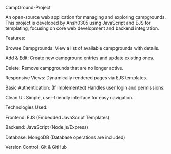 CampGround-Project

An open-source web application for managing and exploring campgrounds. This project is developed by Ansh0305 using JavaScript and EJS for templating, focusing on core web development and backend integration.

Features:

Browse Campgrounds: View a list of available campgrounds with details.

Add & Edit: Create new campground entries and update existing ones.

Delete: Remove campgrounds that are no longer active.

Responsive Views: Dynamically rendered pages via EJS templates.

Basic Authentication: (If implemented) Handles user login and permissions.

Clean UI: Simple, user-friendly interface for easy navigation.

Technologies Used:

Frontend: EJS (Embedded JavaScript Templates)

Backend: JavaScript (Node.js/Express)

Database: MongoDB (Database operations are included)

Version Control: Git & GitHub
